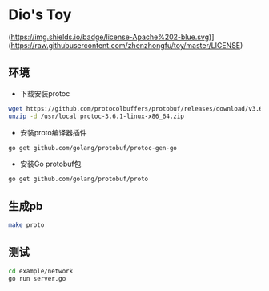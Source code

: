 # Dio's Toy
(https://img.shields.io/badge/license-Apache%202-blue.svg)](https://raw.githubusercontent.com/zhenzhongfu/toy/master/LICENSE)

## 环境
- 下载安装protoc
```bash
wget https://github.com/protocolbuffers/protobuf/releases/download/v3.6.1/protoc-3.6.1-linux-x86_64.zip
unzip -d /usr/local protoc-3.6.1-linux-x86_64.zip
```
- 安装proto编译器插件
```bash
go get github.com/golang/protobuf/protoc-gen-go
```
- 安装Go protobuf包
```bash
go get github.com/golang/protobuf/proto
```

## 生成pb
```bash
make proto
```

## 测试
```bash
cd example/network
go run server.go
```
